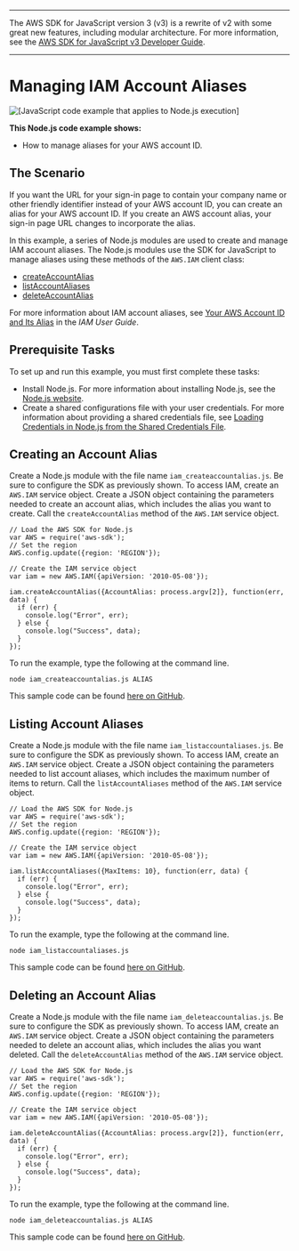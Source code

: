 --------

The AWS SDK for JavaScript version 3 \(v3\) is a rewrite of v2 with some great new features, including modular architecture\. For more information, see the [AWS SDK for JavaScript v3 Developer Guide](https://docs.aws.amazon.com/sdk-for-javascript/v3/developer-guide/welcome.html)\.

--------

# Managing IAM Account Aliases<a name="iam-examples-account-aliases"></a>

![\[JavaScript code example that applies to Node.js execution\]](http://docs.aws.amazon.com/sdk-for-javascript/v2/developer-guide/images/nodeicon.png)

**This Node\.js code example shows:**
+ How to manage aliases for your AWS account ID\.

## The Scenario<a name="iam-examples-account-aliases-scenario"></a>

If you want the URL for your sign\-in page to contain your company name or other friendly identifier instead of your AWS account ID, you can create an alias for your AWS account ID\. If you create an AWS account alias, your sign\-in page URL changes to incorporate the alias\.

In this example, a series of Node\.js modules are used to create and manage IAM account aliases\. The Node\.js modules use the SDK for JavaScript to manage aliases using these methods of the `AWS.IAM` client class:
+ [createAccountAlias](https://docs.aws.amazon.com/AWSJavaScriptSDK/latest/AWS/IAM.html#createAccountAlias-property)
+ [listAccountAliases](https://docs.aws.amazon.com/AWSJavaScriptSDK/latest/AWS/IAM.html#listAccountAliases-property)
+ [deleteAccountAlias](https://docs.aws.amazon.com/AWSJavaScriptSDK/latest/AWS/IAM.html#deleteAccountAlias-property)

For more information about IAM account aliases, see [Your AWS Account ID and Its Alias](https://docs.aws.amazon.com/IAM/latest/UserGuide/console_account-alias.html) in the *IAM User Guide*\.

## Prerequisite Tasks<a name="iam-examples-account-aliases-prerequisites"></a>

To set up and run this example, you must first complete these tasks:
+ Install Node\.js\. For more information about installing Node\.js, see the [Node\.js website](https://nodejs.org)\.
+ Create a shared configurations file with your user credentials\. For more information about providing a shared credentials file, see [Loading Credentials in Node\.js from the Shared Credentials File](loading-node-credentials-shared.md)\.

## Creating an Account Alias<a name="iam-examples-account-aliases-creating"></a>

Create a Node\.js module with the file name `iam_createaccountalias.js`\. Be sure to configure the SDK as previously shown\. To access IAM, create an `AWS.IAM` service object\. Create a JSON object containing the parameters needed to create an account alias, which includes the alias you want to create\. Call the `createAccountAlias` method of the `AWS.IAM` service object\.

```
// Load the AWS SDK for Node.js
var AWS = require('aws-sdk');
// Set the region 
AWS.config.update({region: 'REGION'});

// Create the IAM service object
var iam = new AWS.IAM({apiVersion: '2010-05-08'});

iam.createAccountAlias({AccountAlias: process.argv[2]}, function(err, data) {
  if (err) {
    console.log("Error", err);
  } else {
    console.log("Success", data);
  }
});
```

To run the example, type the following at the command line\.

```
node iam_createaccountalias.js ALIAS
```

This sample code can be found [here on GitHub](https://github.com/awsdocs/aws-doc-sdk-examples/tree/master/javascript/example_code/iam/iam_createaccountalias.js)\.

## Listing Account Aliases<a name="iam-examples-account-aliases-listing"></a>

Create a Node\.js module with the file name `iam_listaccountaliases.js`\. Be sure to configure the SDK as previously shown\. To access IAM, create an `AWS.IAM` service object\. Create a JSON object containing the parameters needed to list account aliases, which includes the maximum number of items to return\. Call the `listAccountAliases` method of the `AWS.IAM` service object\.

```
// Load the AWS SDK for Node.js
var AWS = require('aws-sdk');
// Set the region 
AWS.config.update({region: 'REGION'});

// Create the IAM service object
var iam = new AWS.IAM({apiVersion: '2010-05-08'});

iam.listAccountAliases({MaxItems: 10}, function(err, data) {
  if (err) {
    console.log("Error", err);
  } else {
    console.log("Success", data);
  }
});
```

To run the example, type the following at the command line\.

```
node iam_listaccountaliases.js
```

This sample code can be found [here on GitHub](https://github.com/awsdocs/aws-doc-sdk-examples/tree/master/javascript/example_code/iam/iam_listaccountaliases.js)\.

## Deleting an Account Alias<a name="iam-examples-account-aliases-deleting"></a>

Create a Node\.js module with the file name `iam_deleteaccountalias.js`\. Be sure to configure the SDK as previously shown\. To access IAM, create an `AWS.IAM` service object\. Create a JSON object containing the parameters needed to delete an account alias, which includes the alias you want deleted\. Call the `deleteAccountAlias` method of the `AWS.IAM` service object\.

```
// Load the AWS SDK for Node.js
var AWS = require('aws-sdk');
// Set the region 
AWS.config.update({region: 'REGION'});

// Create the IAM service object
var iam = new AWS.IAM({apiVersion: '2010-05-08'});

iam.deleteAccountAlias({AccountAlias: process.argv[2]}, function(err, data) {
  if (err) {
    console.log("Error", err);
  } else {
    console.log("Success", data);
  }
});
```

To run the example, type the following at the command line\.

```
node iam_deleteaccountalias.js ALIAS
```

This sample code can be found [here on GitHub](https://github.com/awsdocs/aws-doc-sdk-examples/tree/master/javascript/example_code/iam/iam_deleteaccountalias.js)\.